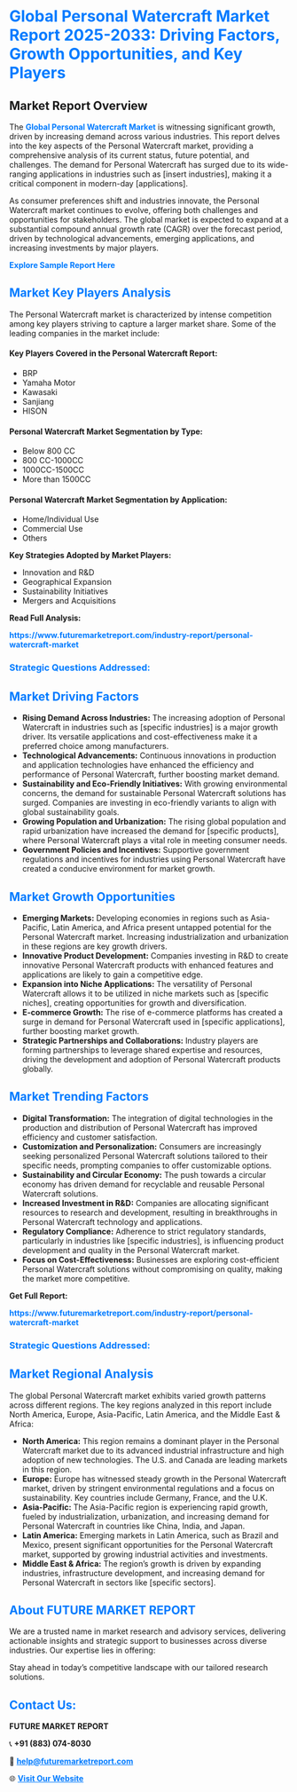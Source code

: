 <h1 style="color: #007BFF;">Global Personal Watercraft Market Report 2025-2033: Driving Factors, Growth Opportunities, and Key Players</h1>

<section id="overview">
<h2>Market Report Overview</h2>
<p>The <a href="https://www.futuremarketreport.com/industry-report/personal-watercraft-market" style="color: #007BFF; text-decoration: none;"><strong>Global Personal Watercraft Market</strong></a> is witnessing significant growth, driven by increasing demand across various industries. This report delves into the key aspects of the Personal Watercraft market, providing a comprehensive analysis of its current status, future potential, and challenges. The demand for Personal Watercraft has surged due to its wide-ranging applications in industries such as [insert industries], making it a critical component in modern-day [applications].</p>
<p>As consumer preferences shift and industries innovate, the Personal Watercraft market continues to evolve, offering both challenges and opportunities for stakeholders. The global market is expected to expand at a substantial compound annual growth rate (CAGR) over the forecast period, driven by technological advancements, emerging applications, and increasing investments by major players.</p>
</section>

<section id="overview">
<p><a href="https://www.futuremarketreport.com/request-sample/reportId=27439" style="color: #007BFF; text-decoration: none;"><strong>Explore Sample Report Here</strong></a></p>
</section>

<section id="key-players">
<h2 style="color: #007BFF;">Market Key Players Analysis</h2>
<p>The Personal Watercraft market is characterized by intense competition among key players striving to capture a larger market share. Some of the leading companies in the market include:</p>
<h4>Key Players Covered in the Personal Watercraft Report:</h4>
<ul><li>BRP</li><li>Yamaha Motor</li><li>Kawasaki</li><li>Sanjiang</li><li>HISON</li></ul>
<h4>Personal Watercraft Market Segmentation by Type:</h4>
<ul><li>Below 800 CC</li><li>800 CC-1000CC</li><li>1000CC-1500CC</li><li>More than 1500CC</li></ul>

<h4>Personal Watercraft Market Segmentation by Application:</h4>
<ul><li>Home/Individual Use</li><li>Commercial Use</li><li>Others</li></ul>
<p><strong>Key Strategies Adopted by Market Players:</strong></p>
<ul>
<li>Innovation and R&D</li>
<li>Geographical Expansion</li>
<li>Sustainability Initiatives</li>
<li>Mergers and Acquisitions</li>
</ul>
</section>

<section>
<p><strong>Read Full Analysis: </strong></p><a href="https://www.futuremarketreport.com/industry-report/personal-watercraft-market" style="color: #007BFF; text-decoration: none;"><strong>https://www.futuremarketreport.com/industry-report/personal-watercraft-market</strong></a>
<h3 style="color: #007BFF;">Strategic Questions Addressed:</h3>
</section>

<section id="driving-factors">
<h2 style="color: #007BFF;">Market Driving Factors</h2>
<ul>
<li><strong>Rising Demand Across Industries:</strong> The increasing adoption of Personal Watercraft in industries such as [specific industries] is a major growth driver. Its versatile applications and cost-effectiveness make it a preferred choice among manufacturers.</li>
<li><strong>Technological Advancements:</strong> Continuous innovations in production and application technologies have enhanced the efficiency and performance of Personal Watercraft, further boosting market demand.</li>
<li><strong>Sustainability and Eco-Friendly Initiatives:</strong> With growing environmental concerns, the demand for sustainable Personal Watercraft solutions has surged. Companies are investing in eco-friendly variants to align with global sustainability goals.</li>
<li><strong>Growing Population and Urbanization:</strong> The rising global population and rapid urbanization have increased the demand for [specific products], where Personal Watercraft plays a vital role in meeting consumer needs.</li>
<li><strong>Government Policies and Incentives:</strong> Supportive government regulations and incentives for industries using Personal Watercraft have created a conducive environment for market growth.</li>
</ul>
</section>

<section id="growth-opportunities">
<h2 style="color: #007BFF;">Market Growth Opportunities</h2>
<ul>
<li><strong>Emerging Markets:</strong> Developing economies in regions such as Asia-Pacific, Latin America, and Africa present untapped potential for the Personal Watercraft market. Increasing industrialization and urbanization in these regions are key growth drivers.</li>
<li><strong>Innovative Product Development:</strong> Companies investing in R&D to create innovative Personal Watercraft products with enhanced features and applications are likely to gain a competitive edge.</li>
<li><strong>Expansion into Niche Applications:</strong> The versatility of Personal Watercraft allows it to be utilized in niche markets such as [specific niches], creating opportunities for growth and diversification.</li>
<li><strong>E-commerce Growth:</strong> The rise of e-commerce platforms has created a surge in demand for Personal Watercraft used in [specific applications], further boosting market growth.</li>
<li><strong>Strategic Partnerships and Collaborations:</strong> Industry players are forming partnerships to leverage shared expertise and resources, driving the development and adoption of Personal Watercraft products globally.</li>
</ul>
</section>

<section id="trending-factors">
<h2 style="color: #007BFF;">Market Trending Factors</h2>
<ul>
<li><strong>Digital Transformation:</strong> The integration of digital technologies in the production and distribution of Personal Watercraft has improved efficiency and customer satisfaction.</li>
<li><strong>Customization and Personalization:</strong> Consumers are increasingly seeking personalized Personal Watercraft solutions tailored to their specific needs, prompting companies to offer customizable options.</li>
<li><strong>Sustainability and Circular Economy:</strong> The push towards a circular economy has driven demand for recyclable and reusable Personal Watercraft solutions.</li>
<li><strong>Increased Investment in R&D:</strong> Companies are allocating significant resources to research and development, resulting in breakthroughs in Personal Watercraft technology and applications.</li>
<li><strong>Regulatory Compliance:</strong> Adherence to strict regulatory standards, particularly in industries like [specific industries], is influencing product development and quality in the Personal Watercraft market.</li>
<li><strong>Focus on Cost-Effectiveness:</strong> Businesses are exploring cost-efficient Personal Watercraft solutions without compromising on quality, making the market more competitive.</li>
</ul>
</section>

<section>
<p><strong>Get Full Report: </strong></p><a href="https://www.futuremarketreport.com/industry-report/personal-watercraft-market" style="color: #007BFF; text-decoration: none;"><strong>https://www.futuremarketreport.com/industry-report/personal-watercraft-market</strong></a>
<h3 style="color: #007BFF;">Strategic Questions Addressed:</h3>
</section>


<section id="regional-analysis">
<h2 style="color: #007BFF;">Market Regional Analysis</h2>
<p>The global Personal Watercraft market exhibits varied growth patterns across different regions. The key regions analyzed in this report include North America, Europe, Asia-Pacific, Latin America, and the Middle East & Africa:</p>
<ul>
<li><strong>North America:</strong> This region remains a dominant player in the Personal Watercraft market due to its advanced industrial infrastructure and high adoption of new technologies. The U.S. and Canada are leading markets in this region.</li>
<li><strong>Europe:</strong> Europe has witnessed steady growth in the Personal Watercraft market, driven by stringent environmental regulations and a focus on sustainability. Key countries include Germany, France, and the U.K.</li>
<li><strong>Asia-Pacific:</strong> The Asia-Pacific region is experiencing rapid growth, fueled by industrialization, urbanization, and increasing demand for Personal Watercraft in countries like China, India, and Japan.</li>
<li><strong>Latin America:</strong> Emerging markets in Latin America, such as Brazil and Mexico, present significant opportunities for the Personal Watercraft market, supported by growing industrial activities and investments.</li>
<li><strong>Middle East & Africa:</strong> The region’s growth is driven by expanding industries, infrastructure development, and increasing demand for Personal Watercraft in sectors like [specific sectors].</li>
</ul>
</section>

<footer>
<h2 style="color: #007BFF;">About FUTURE MARKET REPORT</h2>
<p>We are a trusted name in market research and advisory services, delivering actionable insights and strategic support to businesses across diverse industries. Our expertise lies in offering:</p>

<p>Stay ahead in today’s competitive landscape with our tailored research solutions.</p>

<h2 style="color: #007BFF;">Contact Us:</h2>
<p><strong>FUTURE MARKET REPORT</strong></p>
<p>📞 <strong>+91 (883) 074-8030</strong></p>
<p>📧 <strong><a href="mailto:help@futuremarketreport.com" style="color: #007BFF;">help@futuremarketreport.com</a></strong></p>
<p>🌐 <strong><a href="https://www.futuremarketreport.com/" style="color: #007BFF;">Visit Our Website</a></strong></p>
</footer>